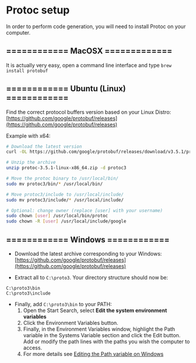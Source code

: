 # Protoc setup

In order to perform code generation, you will need to install Protoc on your computer.

## ============ MacOSX =============

It is actually very easy, open a command line interface and type `brew install protobuf`

## ============ Ubuntu (Linux) ============
Find the correct protocol buffers version based on your Linux Distro: [https://github.com/google/protobuf/releases](https://github.com/google/protobuf/releases)

Example with x64:

```sh
# Download the latest version
curl -OL https://github.com/google/protobuf/releases/download/v3.5.1/protoc-3.5.1-linux-x86_64.zip

# Unzip the archive
unzip protoc-3.5.1-linux-x86_64.zip -d protoc3

# Move the protoc binary to /usr/local/bin/
sudo mv protoc3/bin/* /usr/local/bin/

# Move protoc3/include to /usr/local/include/
sudo mv protoc3/include/* /usr/local/include/

# Optional: change owner (replace [user] with your username)
sudo chown [user] /usr/local/bin/protoc
sudo chown -R [user] /usr/local/include/google
```

## ============ Windows ============

- Download the latest archive corresponding to your Windows: [https://github.com/google/protobuf/releases](https://github.com/google/protobuf/releases)

-  Extract all to `C:\proto3`. Your directory structure should now be:

```
C:\proto3\bin
C:\proto3\include
```

-  Finally, add `C:\proto3\bin` to your PATH:
    1. Open the Start Search, select **Edit the system environment variables**
    2. Click the Environment Variables button.
    3. Finally, in the Environment Variables window, highlight the Path variable in the Systems Variable section and click the Edit button. Add or modify the path lines with the paths you wish the computer to access.
    4. For more details see [Editing the Path variable on Windows](https://www.computerhope.com/issues/ch000549.htm)
